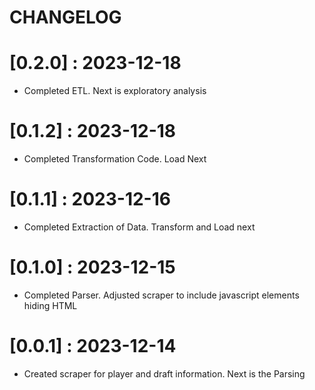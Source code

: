 # CHANGELOG

# [0.2.0] : 2023-12-18

- Completed ETL. Next is exploratory analysis

# [0.1.2] : 2023-12-18

- Completed Transformation Code. Load Next

# [0.1.1] : 2023-12-16

- Completed Extraction of Data. Transform and Load next

# [0.1.0] : 2023-12-15

- Completed Parser. Adjusted scraper to include javascript elements hiding HTML

# [0.0.1] : 2023-12-14

- Created scraper for player and draft information. Next is the Parsing
